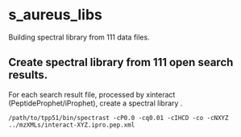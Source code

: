 # s_aureus_libs

Building spectral library from 111 data files. 


## Create spectral library from 111 open search results.
For each search result file, processed by xinteract (PeptideProphet/iProphet), create a spectral library .

```
/path/to/tpp51/bin/spectrast -cP0.0 -cq0.01 -cIHCD -co -cNXYZ ../mzXMLs/interact-XYZ.ipro.pep.xml
```


